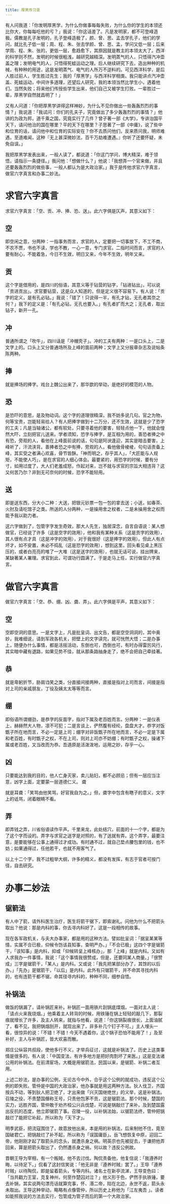 ```yaml
---
title: 厚黑传习录
---
```


有人问我道：「你发明厚黑学，为什么你做事每每失败，为什么你的学生的本领还比你大，你每每吃他的亏？」我说：「你这话差了。凡是发明家，都不可登峰造极。儒教是孔子发明的，孔子登峰造极了，颜、曾、思、孟去学孔子，他们的学问，就比孔子低一层；周、程、朱、张去学颜、曾、思、孟，学问又低一层；后来学周、程、朱、张的，更低一层，愈趋愈下，其原因就是教主的本领太大了。西洋的科学则不然，发明的时候很粗浅，越研究越精深。发明蒸气的人，只悟得汽冲壶盖之理；发明电气的人，只悟得死蛙运动之理。后人继续研究下去，造出种种的机械，有种种的用途，这是发明蒸气、电气的人所万不逆料的。可见西洋科学，是后人胜过前人，学生胜过先生；我的「厚黑学」与西洋科学相类。我只能讲点汽冲壶盖、死蛙运动，中间许多道理，还望后人研究，我的本领当然比学生小，遇着他们，当然失败；将来他们传授些学生出来，他们自己又被学生打败。一辈胜过一辈，厚黑学自然就昌明了！」

又有人问道：「你把厚黑学讲得这样神妙，为什么不见你做出一些轰轰烈烈的事情？」我说道：「我试问：你们的孔夫子，究竟做出了多少轰轰烈烈的事情？」他讲的为政为邦，道千乘之国，究竟实行了几件？曾子著一部《大学》，专讲治国平天下，请问他治的国在哪里？平的天下在哪里？子思著了一部《中庸》，说了些中和位育的话，请问他中和位育的实际安在？你不去质问他们，反来质问我，明师难遇，至道难闻，这种『无上甚深微妙法，百千万劫难遭遇。』你听了还要怀疑，未免自误。」

我把厚黑学发表出来，一般人读了，都说道：「你这门学问，博大精深，难于领悟，请指示一条捷径。」我问他：「想做什么？」他说：「我想弄一个官来做，并且还要轰轰烈烈的做些事，一般人都认为是大政治家。」我于是传他求官六字真言，做官六字真言和办事二妙法。

# 求官六字真言

求官六字真言：「空、贡、冲、捧、恐、送」。此六字俱是仄声，其意义如下：

## 空

即空闲之意，分两种：一指事务而言，求官的人，定要把一切事放下，不工不商，不农不贾，书也不读，学也不教，一心一意，专门求官。二指时间而言，求官的人要有耐心，不能着急，今日不生效，明日又来，今年不生效，明年又来。

## 贡

这个字是借用的，是四川的俗语，其意义等于钻营的钻字，「钻进钻出」，可以说「贡进贡出」。求官要钻营，这是众人知道的，但是定义很不容易下。有人说：「贡字的定义，是有孔必钻。」我说：「错了！只说得一半，有孔才钻，无孔者其奈之何？」我下的定义是：「有孔必钻，无孔也要入。」有孔者扩而大之；无孔者，取出钻子，新开一孔。

## 冲

普通所谓之「吹牛」，四川话是「冲帽壳子」。冲的工夫有两种：一是口头上，二是文字上的。口头上又分普通场所及上峰的面前两种；文字上又分报章杂志及说帖条陈两种。

## 捧

就是捧场的捧字。戏台上魏公出来了，那华歆的举动，是绝好的模范的人物。

## 恐

是恐吓的意思，是及物动词。这个字的道理很精深，我不妨多说几句。官之为物，何等宝贵，岂能轻易给人？有人把捧字做到十二万分，还不生效，这就是少了恐字的工夫；凡是当轴诸公，都有软处，只要寻着他的要害，轻轻点他一下，他就会惶然大吓，立刻把官儿送来。学者须知，恐字与捧字，是互相为用的，善恐者捧之中有恐，旁观的人，看他在上峰面前说的话，句句是阿谀逢迎，其实是暗击要害，上峰听了，汗流浃背。善捧者恐之中有捧，旁观的人，看他傲骨棱棱，句句话责备上峰，其实受之者满心欢喜，骨节皆酥。「神而明之，存乎其人」，「大匠能与人规矩，不能使人巧」，是在求官的人细心体会。最要紧的，用恐字的时候，要有分寸，如用过度了，大人们老羞成怒，作起对来，岂不就与求官的宗旨大相违背？这又何苦乃尔？非到无可奈何的时候，恐字不能轻用。

## 送

即是送东西，分大小二种：大送，把银元钞票一包一包的拿去送；小送，如春茶、火肘及请吃馆子之类。所送的人分两种，一是操用舍之权者，二是未操用舍之权而能予我以助力者。

这六字做到了，包管字字发生奇效，那大人先生，独居深念，自言自语说：某人想做官，已经说了许多（这是空字的效用），他和我有某种关系（这是贡字的效用），其人很有点才具（这是冲字的效用），对于我很好（这是捧字的效用）。但此人有点坏才，如不安置，未必不捣乱（这是恐字的效用），想到这里，回头看见桌上黑压压的，或者白亮亮的堆了一大堆（这是送字的效用），也就无话可说，挂出牌来，某缺著某人署理。求官到此，可谓功行圆满了。于是走马上任，实行做官六字真言。

# 做官六字真言

做官六字真言：「空、恭、绷、凶、聋、弄」。此六字俱是平声，其意义如下：

## 空

空即空洞的意思。一是文字上，凡是批呈词、出文告，都是空空洞洞的，其中奥妙，我难细说，请到军政各机关，把壁上的文字读完，就可恍然大悟；二是办事上，随便办什么事情，都是活摇活动，东倒也可，西倒也可，有时办得雷厉风行，其实暗中藏有退路，如果见势不佳，就从那条路抽身走了，绝不会把自己牵挂著。

## 恭

就是卑躬折节，胁肩诌笑之类，分直接间接两种，直接是指对上司而言，间接是指对上司的亲戚朋友，丁役及姨太太等等而言。

## 绷

即俗语所谓绷劲，是恭字的反面字，指对下属及老百姓而言。分两种：一是仪表上，赫赫然大人物，凛不可犯；二是言谈上，俨然腹有经纶，盘盘大才。恭字对饭甑子所在地而言，不必一定是上司；绷字对非饭甑子所在地而言，不必一定是下属和老百姓，有时甑子之权，不在上司，则对上司亦不妨绷；有时甑子之权，操诸下属或老百姓，又当改而为恭。吾道原是活泼泼地，运用之妙，存乎一心。

## 凶

只要能达到我的目的，他人亡身灭家，卖儿贴妇，都不必顾忌；但有一层应当注意，凶字上面，定要蒙一层道德仁义。
聋

就是耳聋：「笑骂由他笑骂，好官我自为之。」但，聋字中包含有瞎子的意义，文字上的诋骂，闭着眼睛不看。

## 弄

即弄钱之弄，川省俗语读作平声。千里来龙，此处结穴，前面的十一个字，都是为了这个字而设的。弄字与求官之送字是对照的，有了送就有弄。这个弄字，最要注意，是要能够在公事上通得过才成功。有时通不过，就自己垫点腰包里的钱，也不妨；如果通得过，任他若干，也就不用客气了。

以上十二个字，我不过粗举大纲，许多的精义，都没有发挥，有志于官者可按门径，自去研究。

# 办事二妙法

## 锯箭法

有人中了箭，请外科医生治疗，医生将箭干锯下，即索谢礼。问他为什么不把箭头取出？他说：那是内科的事，你去寻内科好了。这是一段相传的故事。

现在各军政机关，与夫大办事家，都是用的这种方法。譬如批呈词：「据呈某某等情，实属不合已极，仰候令饬该县知事，查明严办。」「不合已极」这四个字是锯箭干，「该知事」是内科，抑或「仰候转呈上峰核办」，那「上峰」就是内科。又如有人求我办一件事情，我说：「这个事情我很赞成，但是，还要同某人商量。」「很赞成」三字是锯箭干，「某人」是内科。又或说：「我先把某部分办了，其馀的以后办。」「先办」是锯箭干，「以后」是内科。此外有只锯箭干，并不命其寻找内科的，也有连箭干都不锯，命其径寻内科的，种种不同，细参自悟。

## 补锅法

做饭的锅漏了，请补锅匠来补。补锅匠一面用铁片刮锅底煤烟，一面对主人说：「请点火来我烧烟。」他乘着主人转背的时候，用铁锤在锅上轻轻的敲几下，那裂痕就增长了许多，及主人转来，就指与他看，说道：「你这锅裂痕很长，上面油腻了，看不见，我把锅烟刮开，就现出来了，非多补几个钉子不可。」主人埋头一看，很惊异的说：「不错！不错！今天不遇着你，这个锅子恐怕不能用了！」及至补好，主人与补锅匠，皆大欢喜而散。

郑庄公纵容共叔段，使他多行不义，才举兵征讨，这就是补锅法了。历史上这类事情是很多的。有人说：「中国变法，有许多地方是把好肉割坏了来医。」这是变法诸公用的补锅法。在前清宦场，大概是用锯箭法，民国以来，是锯箭、补锅二者互用。

上述二妙法，是办事的公例，无论古今中外，合乎这个公例的就成功，违反这个公例的即失败。管仲是中国的大政治家，他办事就是用这两种方法。狄人伐卫，齐国按兵不动，等到狄人把卫绝了，才出来做「兴灭国继绝世」的义举，这是补锅法。召陵之役，不责楚国僭称王号，只责他包茅不贡，这是锯箭法。那个时候，楚国的实力，远胜齐国，管仲敢于劝齐桓公兴兵伐楚，可说是锅敲烂了来补。及到楚国露出反抗的态度，他立即锯箭了事。召陵一役，以补锅法始，以锯箭法终，管仲把锅敲烂了能把它补起，所以称为「天下才」。

明季武臣，把流寇围住了，故意放他出来，本是用的补锅法，后来制他不住，竟至国破君亡，把锅敲烂了补不起，所以称为「误国庸臣」。岳飞想恢复中原，迎回二帝，他刚刚才起了取箭头的念头，就遭杀身之祸。明英宗也先被捉去，于谦把他弄回来，算是把箭头取出了，仍然遭杀身之祸，何以故？违反公例故。

晋朝王导为宰相，有一个叛贼，他不去讨伐。陶侃责备他，他复信说：「我遵养时晦，以待足下。」侃看了这封信笑说：「他无非是『遵养时贼』罢了。」王导「遵养时贼」以待陶侃，即是留着箭头，专等内科。诸名士在新亭流涕，王导变色曰：「当共戳力王室，克复神州，何至作楚囚对泣？」他义形于色，俨然手执铁锤，要去补锅，其实说两句漂亮话就算完事，怀、湣二帝，陷在北边，永世不返，箭头永未取出。王导这种举动，略略有点像管仲，所以历史上称他为「江左夷吾 」。读者如能照我说的方法去实行，包管成为管子而后的第一个大政治家。
